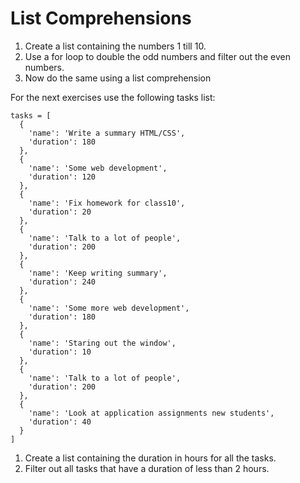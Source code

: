 # List Comprehensions

1. Create a list containing the numbers 1 till 10.
1. Use a for loop to double the odd numbers and filter out the even numbers.
1. Now do the same using a list comprehension

For the next exercises use the following tasks list:

```
tasks = [
  {
    'name': 'Write a summary HTML/CSS',
    'duration': 180
  },
  {
    'name': 'Some web development',
    'duration': 120
  },
  {
    'name': 'Fix homework for class10',
    'duration': 20
  },
  {
    'name': 'Talk to a lot of people',
    'duration': 200
  },
  {
    'name': 'Keep writing summary',
    'duration': 240
  },
  {
    'name': 'Some more web development',
    'duration': 180
  },
  {
    'name': 'Staring out the window',
    'duration': 10
  },
  {
    'name': 'Talk to a lot of people',
    'duration': 200
  },
  {
    'name': 'Look at application assignments new students',
    'duration': 40
  }
]
```

1. Create a list containing the duration in hours for all the tasks.
1. Filter out all tasks that have a duration of less than 2 hours.
